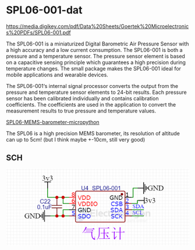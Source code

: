 
# SPL06-001-dat

https://media.digikey.com/pdf/Data%20Sheets/Goertek%20Microelectronics%20PDFs/SPL06-001.pdf

The SPL06-001 is a miniaturized Digital Barometric Air Pressure Sensor with a high accuracy and a low
current consumption. The SPL06-001 is both a pressure and a temperature sensor. The pressure sensor
element is based on a capacitive sensing principle which guarantees a high precision during temperature
changes. The small package makes the SPL06-001 ideal for mobile applications and wearable devices.

The SPL06-001‘s internal signal processor converts the output from the pressure and temperature sensor
elements to 24-bit results. Each pressure sensor has been calibrated individually and contains calibration
coefficients. The coefficients are used in the application to convert the measurement results to true
pressure and temperature values. 



[SPL06-MEMS-barometer-micropython](https://github.com/ChangboBro/SPL06-MEMS-barometer-micropython)

The SPL06 is a high precision MEMS barometer, its resolution of altitude can up to 5cm! (but I think maybe +-10cm, still very good)





## SCH 

![](2025-10-02-05-36-27.png)